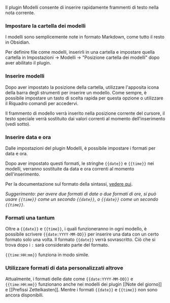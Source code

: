 Il plugin Modelli consente di inserire rapidamente frammenti di testo nella nota corrente.

### Impostare la cartella dei modelli

I modelli sono semplicemente note in formato Markdown, come tutto il resto in Obsidian.

Per definire file come modelli, inserirli in una cartella e impostare quella cartella in Impostazioni -> Modelli -> "Posizione cartella dei modelli" dopo aver abilitato il plugin.

### Inserire modelli

Dopo aver impostato la posizione della cartella, utilizzare l'apposita icona della barra degli strumenti per inserire un modello. Come sempre, è possibile impostare un tasto di scelta rapida per questa opzione o utilizzare il Riquadro comandi per accedervi.

Il frammento di modello verrà inserito nella posizione corrente del cursore, il testo speciale verrà sostituito dai valori correnti al momento dell'inserimento (vedi sotto).

### Inserire data e ora

Dalle impostazioni del plugin Modelli, è possibile impostare i formati per data e ora.

Dopo aver impostato questi formati, le stringhe `{{date}}` e `{{time}}` nei modelli, verranno sostituite da data e ora correnti al momento dell'inserimento.

Per la documentazione sul formato della sintassi, [vedere qui](https://momentjs.com/docs/#/displaying/format/).

_Suggerimento: per avere due formati di date o due formati di ore, si può usare `{{time}}` come un secondo `{{date}}`, o `{{date}}` come un secondo `{{time}}`._

### Formati una tantum

Oltre a `{{date}}` e `{{time}}`, i quali funzioneranno in ogni modello, è possibile scrivere `{{date:YYYY-MM-DD}}` per inserire una data con un certo formato solo una volta. Il formato `{{date}}` verrà sovrascritto. Ciò che si trova dopo i `:` sarà considerato parte del formato.

`{{time:HH:mm}}` funziona in modo simile.

### Utilizzare formati di data personalizzati altrove

Attualmente, i formati delle date come `{{date:YYYY-MM-DD}}` e `{{time:HH:mm}}` funzionano anche nei modelli dei plugin [[Note del giorno]] e [[Prefissi Zettelkasten]]. Mentre i formati `{{date}}` e `{{time}}` non sono ancora disponibili.